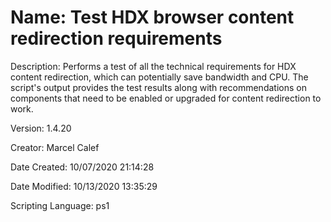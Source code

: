 ﻿# Name: Test HDX browser content redirection requirements

Description: Performs a test of all the technical requirements for HDX content redirection, which can potentially save bandwidth and CPU. The script's output provides the test results along with recommendations on components that need to be enabled or upgraded for content redirection to work.

Version: 1.4.20

Creator: Marcel Calef

Date Created: 10/07/2020 21:14:28

Date Modified: 10/13/2020 13:35:29

Scripting Language: ps1

